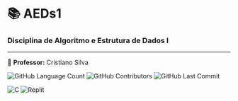 # 📚 AEDs1
### Disciplina de Algoritmo e Estrutura de Dados I
-----------
🍎 **Professor:** Cristiano Silva


<img alt="GitHub Language Count" src="https://img.shields.io/badge/languages-1-blue" /> <img alt="GitHub Contributors" src="https://img.shields.io/github/contributors/bpsoraggi/PUC-Minas" /> <img alt="GitHub Last Commit" src="https://img.shields.io/github/last-commit/bpsoraggi/PUC-Minas" />

![C](https://img.shields.io/badge/c-%2300599C.svg?style=for-the-badge&logo=c&logoColor=white) ![Replit](https://img.shields.io/badge/Replit-DD1200?style=for-the-badge&logo=Replit&logoColor=white)
